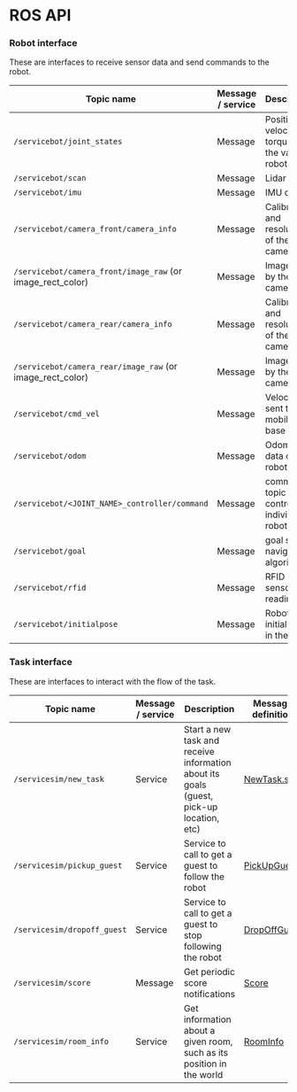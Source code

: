 # ROS API

### Robot interface

These are interfaces to receive sensor data and send commands to the robot.

Topic name | Message / service | Description | Message definition | Gazebo plugin used | Implemented?
---------- | ----------------- | ----------- | ------------------ | -----------------  | ------------
`/servicebot/joint_states` | Message | Position, velocity, torque of the various robot joints | [JointState](https://github.com/ros/common_msgs/blob/jade-devel/sensor_msgs/msg/JointState.msg) | joint_state_controller | Yes
`/servicebot/scan` | Message | Lidar data | [LaserScan](https://github.com/ros/common_msgs/blob/jade-devel/sensor_msgs/msg/LaserScan.msg) | gazebo_ros_gpu_laser | Yes
`/servicebot/imu` | Message | IMU data | [Imu](https://github.com/ros/common_msgs/blob/jade-devel/sensor_msgs/msg/Imu.msg) | gazebo_ros_imu | Yes
`/servicebot/camera_front/camera_info` | Message | Calibration and resolution of the camera | [CameraInfo](https://github.com/ros/common_msgs/blob/jade-devel/sensor_msgs/msg/CameraInfo.msg) | gazebo_ros_camera | Yes
`/servicebot/camera_front/image_raw` (or image_rect_color) | Message | Image sent by the camera | [Image](https://github.com/ros/common_msgs/blob/jade-devel/sensor_msgs/msg/Image.msg) | gazebo_ros_camera | Yes
`/servicebot/camera_rear/camera_info` | Message | Calibration and resolution of the camera | [CameraInfo](https://github.com/ros/common_msgs/blob/jade-devel/sensor_msgs/msg/CameraInfo.msg) | gazebo_ros_camera | Yes
`/servicebot/camera_rear/image_raw` (or image_rect_color) | Message | Image sent by the camera | [Image](https://github.com/ros/common_msgs/blob/jade-devel/sensor_msgs/msg/Image.msg) | gazebo_ros_camera | Yes
`/servicebot/cmd_vel` | Message | Velocity sent to the mobile base | [Twist](https://github.com/ros/common_msgs/blob/jade-devel/geometry_msgs/msg/Twist.msg) | gazebo_ros_diff_drive | Yes
`/servicebot/odom` | Message | Odometry data of the robot | [Odometry](https://github.com/ros/common_msgs/blob/jade-devel/nav_msgs/msg/Odometry.msg) | gazebo_ros_diff_drive | Yes
`/servicebot/<JOINT_NAME>_controller/command` | Message | command topic to control individual robot joints | [Float64](https://github.com/ros/std_msgs/blob/groovy-devel/msg/Float64.msg) | gazebo_ros_control | Yes
`/servicebot/goal` | Message | goal sent to navigation algorithm | [PoseStamped](https://github.com/ros/common_msgs/blob/jade-devel/geometry_msgs/msg/PoseStamped.msg) | | No
`/servicebot/rfid` | Message | RFID sensor readings | [ActorNames](https://bitbucket.org/osrf/servicesim/raw/default/servicesim_competition/msg/ActorNames.msg) | servicesim::VicinityPlugin | Yes
`/servicebot/initialpose` | Message | Robot's initial pose in the world | [PoseWithCovarianceStamped](https://github.com/ros/common_msgs/blob/jade-devel/geometry_msgs/msg/PoseWithCovarianceStamped.msg) | servicesim::Competition | Yes

### Task interface

These are interfaces to interact with the flow of the task.

Topic name | Message / service | Description | Message definition | Gazebo plugin used | Implemented?
---------- | ----------------- | ----------- | ------------------ | ------------------ | -----------
`/servicesim/new_task` | Service | Start a new task and receive information about its goals (guest, pick-up location, etc) | [NewTask.srv](https://bitbucket.org/osrf/servicesim/raw/default/servicesim_competition/srv/NewTask.srv) | servicesim::Competition | Yes
`/servicesim/pickup_guest` | Service | Service to call to get a guest to follow the robot | [PickUpGuest](https://bitbucket.org/osrf/servicesim/raw/default/servicesim_competition/srv/PickUpGuest.srv) | servicesim::Competition | Yes
`/servicesim/dropoff_guest` | Service | Service to call to get a guest to stop following the robot | [DropOffGuest](https://bitbucket.org/osrf/servicesim/raw/default/servicesim_competition/srv/DropOffGuest.srv) | servicesim::Competition | Yes
`/servicesim/score` | Message | Get periodic score notifications | [Score](https://bitbucket.org/osrf/servicesim/raw/default/servicesim_competition/msg/Score.msg) | servicesim::Competition | Yes
`/servicesim/room_info` | Service | Get information about a given room, such as its position in the world | [RoomInfo](https://bitbucket.org/osrf/servicesim/raw/default/servicesim_competition/srv/RoomInfo.srv) | servicesim::Competition | Yes